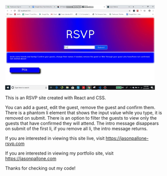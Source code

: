 ![RSVP site gif](/RSVP/public/rsvp-gif.gif)

This is an RSVP site created with React and CSS.

You can add a guest, edit the guest, remove the guest and confirm them. There is a phantom li element that shows the input value while you type, it is removed on submit. There is an option to filter the guests to view only the guests that have confirmed they will attend. The intro message disappears on submit of the first li, if you remove all li, the intro message returns. 

If you are interested in viewing this site live, visit https://jasonpallone-rsvp.com

If you are interested in viewing my portfolio site, visit https://jasonpallone.com

Thanks for checking out my code!


